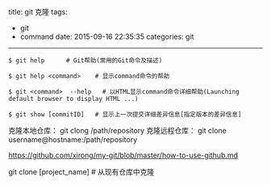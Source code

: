 title: git 克隆
tags:
  - git
  - command
date: 2015-09-16 22:35:35
categories: git
---

	$ git help 		# Git帮助(常用的Git命令及描述)

	$ git help <command>    # 显示command命令的帮助

	$ git <command>  --help   # 以HTML显示command命令详细帮助(Launching default browser to display HTML ...)

    $ git show [commitID]   # 显示上一次提交详细差异信息[指定版本的差异信息]


克隆本地仓库： git clong /path/repository
克隆远程仓库： git clone username@hostname:/path/repository

https://github.com/xirong/my-git/blob/master/how-to-use-github.md

git clone <url> [project_name]      # 从现有仓库中克隆